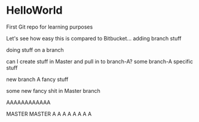 # HelloWorld
First Git repo for learning purposes


Let's see how easy this is compared to Bitbucket... adding branch stuff

doing stuff on a branch

can I create stuff in Master and pull in to branch-A?
some branch-A specific stuff

new branch A fancy stuff

some new fancy shit in Master branch


AAAAAAAAAAAA

MASTER MASTER
A A A A A A A A
